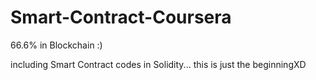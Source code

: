 # Smart-Contract-Coursera
66.6% in Blockchain :)

including Smart Contract codes in Solidity...
this is just the beginningXD
